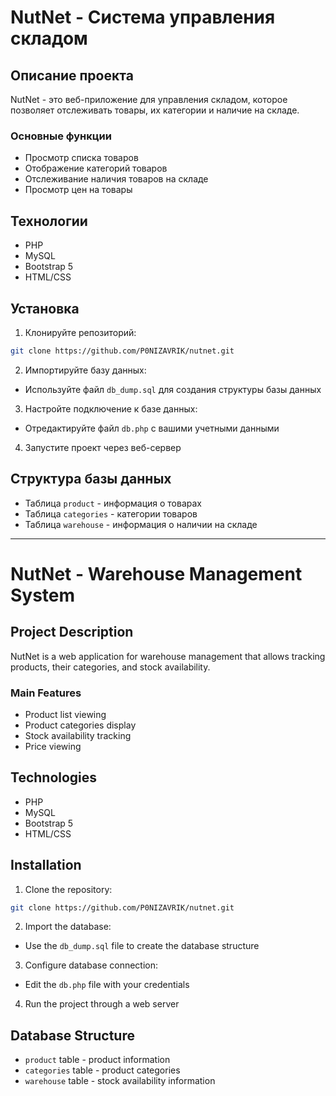 # NutNet - Система управления складом

## Описание проекта
NutNet - это веб-приложение для управления складом, которое позволяет отслеживать товары, их категории и наличие на складе.

### Основные функции
- Просмотр списка товаров
- Отображение категорий товаров
- Отслеживание наличия товаров на складе
- Просмотр цен на товары

## Технологии
- PHP
- MySQL
- Bootstrap 5
- HTML/CSS

## Установка
1. Клонируйте репозиторий:
```bash
git clone https://github.com/P0NIZAVRIK/nutnet.git
```

2. Импортируйте базу данных:
- Используйте файл `db_dump.sql` для создания структуры базы данных

3. Настройте подключение к базе данных:
- Отредактируйте файл `db.php` с вашими учетными данными

4. Запустите проект через веб-сервер

## Структура базы данных
- Таблица `product` - информация о товарах
- Таблица `categories` - категории товаров
- Таблица `warehouse` - информация о наличии на складе

---

# NutNet - Warehouse Management System

## Project Description
NutNet is a web application for warehouse management that allows tracking products, their categories, and stock availability.

### Main Features
- Product list viewing
- Product categories display
- Stock availability tracking
- Price viewing

## Technologies
- PHP
- MySQL
- Bootstrap 5
- HTML/CSS

## Installation
1. Clone the repository:
```bash
git clone https://github.com/P0NIZAVRIK/nutnet.git
```

2. Import the database:
- Use the `db_dump.sql` file to create the database structure

3. Configure database connection:
- Edit the `db.php` file with your credentials

4. Run the project through a web server

## Database Structure
- `product` table - product information
- `categories` table - product categories
- `warehouse` table - stock availability information 